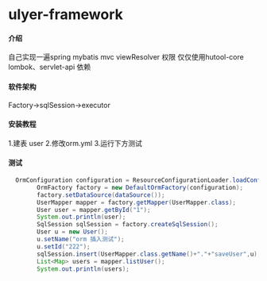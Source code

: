 # ulyer-framework

#### 介绍
自己实现一遍spring  mybatis mvc  viewResolver  权限 仅仅使用hutool-core lombok、servlet-api 依赖

#### 软件架构
Factory->sqlSession->executor


#### 安装教程

1.建表 user
2.修改orm.yml
3.运行下方测试    


#### 测试

```java
  OrmConfiguration configuration = ResourceConfigurationLoader.loadConfiguration("orm.yml");
        OrmFactory factory = new DefaultOrmFactory(configuration);
        factory.setDataSource(dataSource());
        UserMapper mapper = factory.getMapper(UserMapper.class);
        User user = mapper.getById("1");
        System.out.println(user);
        SqlSession sqlSession = factory.createSqlSession();
        User u = new User();
        u.setName("orm 插入测试");
        u.setId("222");
        sqlSession.insert(UserMapper.class.getName()+"."+"saveUser",u);
        List<Map> users = mapper.listUser();
        System.out.println(users);
```